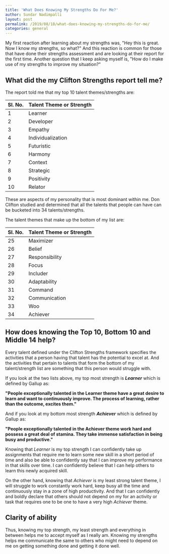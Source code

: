 ```yaml
---
title: 'What Does Knowing My Strengths Do For Me?'
author: Sundar Nadimpalli
layout: post
permalink: /2019/08/18/what-does-knowing-my-strengths-do-for-me/
categories: general
---
```


My first reaction after learning about my strengths was, "Hey this is great. Now I know my strengths, so what?" And this reaction is common for those that have done their strengths assessment and are looking at their report for the first time. Another question that I keep asking myself is, "How do I make use of my strengths to improve my situation?" 

## What did the my Clifton Strengths report tell me?

The report told me that my top 10 talent themes/strengths are: 

| Sl. No. | Talent Theme or Strength  |
| ------------- |-------------|
| 1 | Learner |
| 2 | Developer |
| 3 | Empathy |
| 4 | Individualization |
| 5 | Futuristic |
| 6 | Harmony |
| 7 | Context |
| 8 | Strategic |
| 9 | Positivity |
| 10 | Relator |

These are aspects of my personality that is most dominant within me. Don Clifton studied and determined that all the talents that people can have can be bucketed into 34 talents/strengths. 

The talent themes that make up the bottom of my list are: 

| Sl. No. | Talent Theme or Strength |
| --- | --- |
| 25 | Maximizer |
| 26 | Belief |
| 27 | Responsibility |
| 28 | Focus |
| 29 | Includer |
| 30 | Adaptability |
| 31 | Command |
| 32 | Communication |
| 33 | Woo |
| 34 | Achiever |

## How does knowing the Top 10, Bottom 10 and Middle 14 help?

Every talent defined under the Clifton Strengths framework specifies the activities that a person having that talent has the potential to excel at. And the activities that pertain to talents that form the bottom of my talent/strength list are something that this person would struggle with. 

If you look at the two lists above, my top most strength is _**Learner**_ which is defined by Gallup as: 

**"People exceptionally talented in the Learner theme have a great desire to learn and want to continuously improve. The process of learning, rather than the outcome, excites them."**

And if you look at my bottom most strength _**Achiever**_ which is defined by Gallup as:

**"People exceptionally talented in the Achiever theme work hard and possess a great deal of stamina. They take immense satisfaction in being busy and productive."**

Knowing that _Learner_ is my top strength I can confidently take up assignments that require me to learn some new skill in a short period of time and also be able to confidently say that I can improve my performance in that skills over time. I can confidently believe that I can help others to learn this newly acquired skill. 

On the other hand, knowing that _Achiever_ is my least strong talent theme, I will struggle to work constantly work hard, keep busy all the time and continuously stay in a zone of high productivity. And that I can confidently and boldly declare that others should not depend on my for an activity or task that requires one to be one to have a very high _Achiever_ theme. 

## Clarity of ability

Thus, knowing my top strength, my least strength and everything in between helps me to accept myself as I really am. Knowing my strengths helps me communicate the same to others who might need to depend on me on getting something done and getting it done well. 
